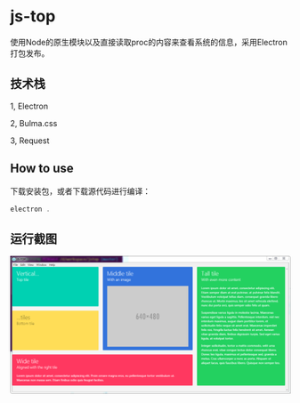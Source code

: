 # js-top
使用Node的原生模块以及直接读取proc的内容来查看系统的信息，采用Electron打包发布。





## 技术栈

1, Electron

2, Bulma.css

3, Request



## How to use

下载安装包，或者下载源代码进行编译：

```javascript
electron .
```



## 运行截图

![jstop](jstop.PNG)